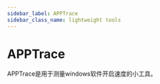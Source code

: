 ```yaml
---
sidebar_label: APPTrace
sidebar_class_name: lightweight tools
---
```


# APPTrace

APPTrace是用于测量windows软件开启速度的小工具。